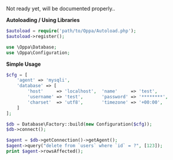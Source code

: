 Not ready yet, will be documented properly..

**Autoloading / Using Libraries**

```php
$autoload = require('path/to/Oppa/Autoload.php');
$autoload->register();

use \Oppa\Database;
use \Oppa\Configuration;
```

**Simple Usage**

```php
$cfg = [
    'agent' => 'mysqli',
    'database' => [
        'host'     => 'localhost',  'name'     => 'test',
        'username' => 'test',       'password' => '********',
        'charset'  => 'utf8',       'timezone' => '+00:00',
    ]
];

$db = Database\Factory::build(new Configuration($cfg));
$db->connect();

$agent = $db->getConnection()->getAgent();
$agent->query("delete from `users` where `id` = ?", [123]);
print $agent->rowsAffected();

```
